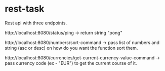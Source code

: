 # rest-task
Rest api with three endpoints.

http://localhost:8080/status/ping -> return string "pong"

http://localhost:8080/numbers/sort-command -> pass list of numbers and string (asc or desc) on how do you want the function sort them.

http://localhost:8080/currencies/get-current-currency-value-command -> pass currency code (ex - "EUR") to get the current course of it.
